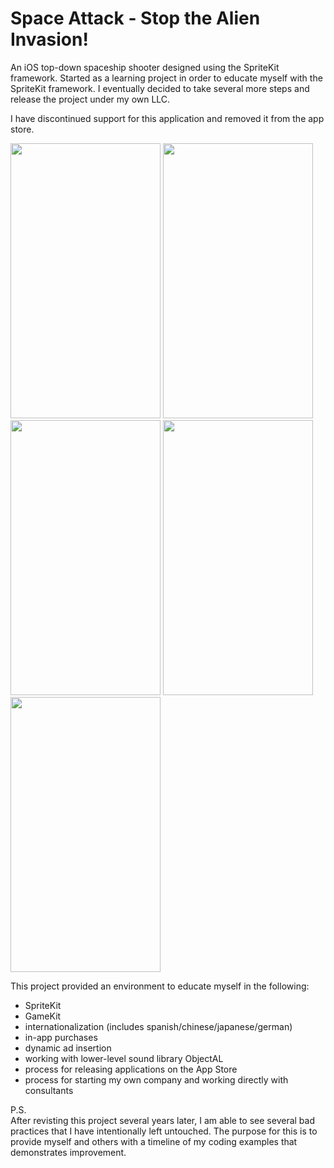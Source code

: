 # Space Attack - Stop the Alien Invasion!

An iOS top-down spaceship shooter designed using the SpriteKit framework. Started as a learning project in order to educate myself with the SpriteKit framework. I eventually decided to take several more steps and release the project under my own LLC.

I have discontinued support for this application and removed it from the app store.

<img src="https://github.com/user-attachments/assets/b5a8ddf1-613c-4540-9657-daf1dce37aec" width="240" height="440">
<img src="https://github.com/user-attachments/assets/c12f2d84-c7e7-4de7-a84c-a545da5810a8" width="240" height="440">
<img src="https://github.com/user-attachments/assets/94ce74f8-08e7-4675-938b-38c2057e3461" width="240" height="440">
<img src="https://github.com/user-attachments/assets/73d8ae14-0e2f-4808-8422-c8c191b5ef64" width="240" height="440">
<img src="https://github.com/user-attachments/assets/522739c3-73b0-4331-ae39-91615751077c" width="240" height="440">

This project provided an environment to educate myself in the following:
- SpriteKit
- GameKit
- internationalization (includes spanish/chinese/japanese/german)
- in-app purchases
- dynamic ad insertion
- working with lower-level sound library ObjectAL
- process for releasing applications on the App Store
- process for starting my own company and working directly with consultants


P.S.
<br />After revisting this project several years later, I am able to see several bad practices that I have intentionally left untouched. The purpose for this is to provide myself and others with a timeline of my coding examples that demonstrates improvement.
